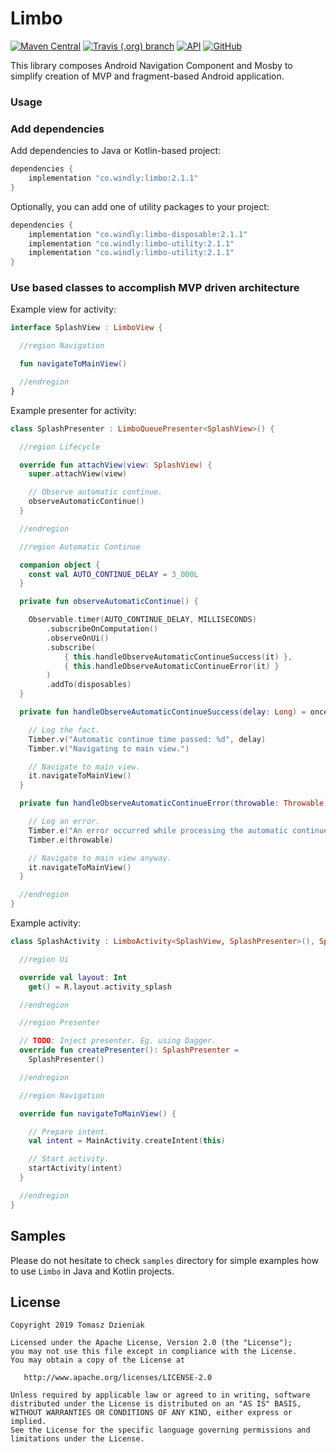 # Limbo
[![Maven Central][mavenbadge-svg]][mavencentral] [![Travis (.org) branch][travisci-svg]][travisci] [![API][apibadge-svg]][apioverview] [![GitHub][license-svg]][license]

This library composes Android Navigation Component and Mosby to simplify creation of MVP and fragment-based Android application.

### Usage

### Add dependencies

Add dependencies to Java or Kotlin-based project:

```groovy
dependencies {
    implementation "co.windly:limbo:2.1.1"
}
```

Optionally, you can add one of utility packages to your project:

```groovy
dependencies {
    implementation "co.windly:limbo-disposable:2.1.1"
    implementation "co.windly:limbo-utility:2.1.1"
    implementation "co.windly:limbo-utility:2.1.1"
}
```

### Use based classes to accomplish MVP driven architecture

Example view for activity:

```kotlin
interface SplashView : LimboView {

  //region Navigation

  fun navigateToMainView()

  //endregion
}
```

Example presenter for activity:

```kotlin
class SplashPresenter : LimboQueuePresenter<SplashView>() {

  //region Lifecycle

  override fun attachView(view: SplashView) {
    super.attachView(view)

    // Observe automatic continue.
    observeAutomaticContinue()
  }

  //endregion

  //region Automatic Continue

  companion object {
    const val AUTO_CONTINUE_DELAY = 3_000L
  }

  private fun observeAutomaticContinue() {

    Observable.timer(AUTO_CONTINUE_DELAY, MILLISECONDS)
        .subscribeOnComputation()
        .observeOnUi()
        .subscribe(
            { this.handleObserveAutomaticContinueSuccess(it) },
            { this.handleObserveAutomaticContinueError(it) }
        )
        .addTo(disposables)
  }

  private fun handleObserveAutomaticContinueSuccess(delay: Long) = onceViewAttached {

    // Log the fact.
    Timber.v("Automatic continue time passed: %d", delay)
    Timber.v("Navigating to main view.")

    // Navigate to main view.
    it.navigateToMainView()
  }

  private fun handleObserveAutomaticContinueError(throwable: Throwable) = onceViewAttached {

    // Log an error.
    Timber.e("An error occurred while processing the automatic continue delay.")
    Timber.e(throwable)

    // Navigate to main view anyway.
    it.navigateToMainView()
  }

  //endregion
}
```

Example activity:

```kotlin
class SplashActivity : LimboActivity<SplashView, SplashPresenter>(), SplashView {

  //region Ui

  override val layout: Int
    get() = R.layout.activity_splash

  //endregion

  //region Presenter

  // TODO: Inject presenter. Eg. using Dagger.
  override fun createPresenter(): SplashPresenter =
    SplashPresenter()

  //endregion

  //region Navigation

  override fun navigateToMainView() {

    // Prepare intent.
    val intent = MainActivity.createIntent(this)

    // Start activity.
    startActivity(intent)
  }

  //endregion
}
```

## Samples

Please do not hesitate to check `samples` directory for simple examples how to use `Limbo` in Java and Kotlin projects.

## License

    Copyright 2019 Tomasz Dzieniak

    Licensed under the Apache License, Version 2.0 (the "License");
    you may not use this file except in compliance with the License.
    You may obtain a copy of the License at

       http://www.apache.org/licenses/LICENSE-2.0

    Unless required by applicable law or agreed to in writing, software
    distributed under the License is distributed on an "AS IS" BASIS,
    WITHOUT WARRANTIES OR CONDITIONS OF ANY KIND, either express or implied.
    See the License for the specific language governing permissions and
    limitations under the License.

[apibadge-svg]: https://img.shields.io/badge/API-21%2B-brightgreen.svg?color=97ca00
[apioverview]: https://developer.android.com/about/versions/android-5.0
[license-svg]: https://img.shields.io/github/license/tommus/limbo.svg?color=97ca00
[license]: http://www.apache.org/licenses/LICENSE-2.0
[mavenbadge-svg]: https://img.shields.io/maven-central/v/co.windly/limbo.svg?color=97ca00
[mavencentral]: https://search.maven.org/artifact/co.windly/limbo
[travisci-svg]: https://img.shields.io/travis/tommus/limbo/master.svg?color=97ca00
[travisci]: https://travis-ci.org/tommus/limbo

